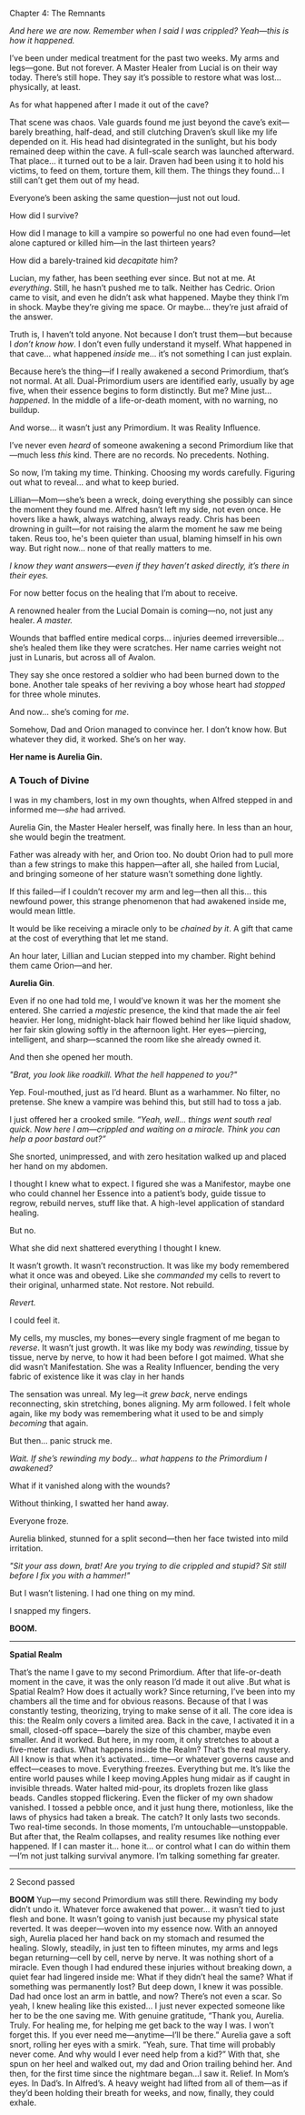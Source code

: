 Chapter 4: The Remnants

*And here we are now. Remember when I said I was crippled?* *Yeah—this is how it happened.*

I’ve been under medical treatment for the past two weeks. My arms and legs—gone. But not forever. A Master Healer from Lucial is on their way today. There’s still hope. They say it’s possible to restore what was lost… physically, at least.

As for what happened after I made it out of the cave?

That scene was chaos. Vale guards found me just beyond the cave’s exit—barely breathing, half-dead, and still clutching Draven’s skull like my life depended on it. His head had disintegrated in the sunlight, but his body remained deep within the cave. A full-scale search was launched afterward. That place… it turned out to be a lair. Draven had been using it to hold his victims, to feed on them, torture them, kill them. The things they found… I still can’t get them out of my head.

Everyone’s been asking the same question—just not out loud.

How did I survive?

How did I manage to kill a vampire so powerful no one had even found—let alone captured or killed him—in the last thirteen years?

How did a barely-trained kid *decapitate* him?

Lucian, my father, has been seething ever since. But not at me. At *everything*. Still, he hasn’t pushed me to talk. Neither has Cedric. Orion came to visit, and even he didn’t ask what happened. Maybe they think I’m in shock. Maybe they’re giving me space. Or maybe… they’re just afraid of the answer.

Truth is, I haven’t told anyone. Not because I don’t trust them—but because I *don’t know how*. I don’t even fully understand it myself. What happened in that cave… what happened *inside* me… it’s not something I can just explain.

Because here’s the thing—if I really awakened a second Primordium, that’s not normal. At all. Dual-Primordium users are identified early, usually by age five, when their essence begins to form distinctly. But me? Mine just… *happened*. In the middle of a life-or-death moment, with no warning, no buildup.

And worse… it wasn’t just any Primordium. It was Reality Influence.

I’ve never even *heard* of someone awakening a second Primordium like that—much less *this* kind. There are no records. No precedents. Nothing.

So now, I’m taking my time. Thinking. Choosing my words carefully. Figuring out what to reveal… and what to keep buried.

Lillian—Mom—she’s been a wreck, doing everything she possibly can since the moment they found me. Alfred hasn’t left my side, not even once. He hovers like a hawk, always watching, always ready. Chris has been drowning in guilt—for not raising the alarm the moment he saw me being taken. Reus too, he's been quieter than usual, blaming himself in his own way. But right now… none of that really matters to me.

*I know they want answers—even if they haven’t asked directly, it’s there in their eyes.*

For now better focus on the healing that I’m about to receive. 

A renowned healer from the Lucial Domain is coming—no, not just any healer. *A master.*

Wounds that baffled entire medical corps… injuries deemed irreversible… she’s healed them like they were scratches. Her name carries weight not just in Lunaris, but across all of Avalon.

They say she once restored a soldier who had been burned down to the bone. Another tale speaks of her reviving a boy whose heart had *stopped* for three whole minutes.

And now… she’s coming for *me*.

Somehow, Dad and Orion managed to convince her. I don’t know how. But whatever they did, it worked. She’s on her way. 

**Her name is Aurelia Gin.**

### A Touch of Divine

I was in my chambers, lost in my own thoughts, when Alfred stepped in and informed me—*she* had arrived.

Aurelia Gin, the Master Healer herself, was finally here. In less than an hour, she would begin the treatment.

Father was already with her, and Orion too. No doubt Orion had to pull more than a few strings to make this happen—after all, she hailed from Lucial, and bringing someone of her stature wasn’t something done lightly.

If this failed—if I couldn’t recover my arm and leg—then all this… this newfound power, this strange phenomenon that had awakened inside me, would mean little.

It would be like receiving a miracle only to be *chained by it*. A gift that came at the cost of everything that let me stand.

An hour later, Lillian and Lucian stepped into my chamber. Right behind them came Orion—and her.

**Aurelia Gin**.

Even if no one had told me, I would’ve known it was her the moment she entered. She carried a *majestic* presence, the kind that made the air feel heavier. Her long, midnight-black hair flowed behind her like liquid shadow, her fair skin glowing softly in the afternoon light. Her eyes—piercing, intelligent, and sharp—scanned the room like she already owned it.

And then she opened her mouth.

*"Brat, you look like roadkill. What the hell happened to you?"*

Yep. Foul-mouthed, just as I’d heard. Blunt as a warhammer. No filter, no pretense. She knew a vampire was behind this, but still had to toss a jab.

I just offered her a crooked smile. *“Yeah, well… things went south real quick. Now here I am—crippled and waiting on a miracle. Think you can help a poor bastard out?”*

She snorted, unimpressed, and with zero hesitation walked up and placed her hand on my abdomen.

I thought I knew what to expect. I figured she was a Manifestor, maybe one who could channel her Essence into a patient’s body, guide tissue to regrow, rebuild nerves, stuff like that. A high-level application of standard healing.

But no.

What she did next shattered everything I thought I knew.

It wasn’t growth. It wasn’t reconstruction. It was like my body remembered what it once was and obeyed. Like she *commanded* my cells to revert to their original, unharmed state. Not restore. Not rebuild.

*Revert.*

I could feel it.

My cells, my muscles, my bones—every single fragment of me began to *reverse*. It wasn’t just growth. It was like my body was *rewinding*, tissue by tissue, nerve by nerve, to how it had been before I got maimed. What she did wasn’t Manifestation. She was a Reality Influencer, bending the very fabric of existence like it was clay in her hands

The sensation was unreal. My leg—it *grew back*, nerve endings reconnecting, skin stretching, bones aligning. My arm followed. I felt whole again, like my body was remembering what it used to be and simply *becoming* that again.

But then… panic struck me.

*Wait. If she’s rewinding my body… what happens to the Primordium I awakened?*

 What if it vanished along with the wounds?

Without thinking, I swatted her hand away.

Everyone froze.

Aurelia blinked, stunned for a split second—then her face twisted into mild irritation.

*"Sit your ass down, brat! Are you trying to die crippled and stupid? Sit still before I fix you with a hammer!"*

But I wasn’t listening. I had one thing on my mind.

I snapped my fingers.

**BOOM.**

---

**Spatial Realm**

That’s the name I gave to my second Primordium. After that life-or-death moment in the cave, it was the only reason I’d made it out alive .But what is Spatial Realm? How does it actually work?
Since returning, I’ve been into my chambers all the time and for obvious reasons. Because of that I was constantly testing, theorizing, trying to make sense of it all. The core idea is this: the Realm only covers a limited area. Back in the cave, I activated it in a small, closed-off space—barely the size of this chamber, maybe even smaller. And it worked. But here, in my room, it only stretches to about a five-meter radius.
What happens inside the Realm? That’s the real mystery.
All I know is that when it’s activated… time—or whatever governs cause and effect—ceases to move. Everything freezes. Everything but me. It’s like the entire world pauses while I keep moving.Apples hung midair as if caught in invisible threads. Water halted mid-pour, its droplets frozen like glass beads. Candles stopped flickering. Even the flicker of my own shadow vanished. I tossed a pebble once, and it just hung there, motionless, like the laws of physics had taken a break.
The catch? It only lasts two seconds. Two real-time seconds. In those moments, I’m untouchable—unstoppable. But after that, the Realm collapses, and reality resumes like nothing ever happened.
If I can master it… hone it… or control what I can do within them—I’m not just talking survival anymore. I’m talking something far greater.

---

2 Second passed

**BOOM** 
Yup—my second Primordium was still there. Rewinding my body didn’t undo it. Whatever force awakened that power… it wasn’t tied to just flesh and bone. It wasn’t going to vanish just because my physical state reverted. It was deeper—woven into my essence now.
With an annoyed sigh, Aurelia placed her hand back on my stomach and resumed the healing. Slowly, steadily, in just ten to fifteen minutes, my arms and legs began returning—cell by cell, nerve by nerve. It was nothing short of a miracle.
Even though I had endured these injuries without breaking down, a quiet fear had lingered inside me: What if they didn’t heal the same? What if something was permanently lost? But deep down, I knew it was possible. Dad had once lost an arm in battle, and now? There’s not even a scar. So yeah, I knew healing like this existed… I just never expected someone like her to be the one saving me.
With genuine gratitude, “Thank you, Aurelia. Truly. For healing me, for helping me get back to the way I was. I won’t forget this. If you ever need me—anytime—I’ll be there.”
Aurelia gave a soft snort, rolling her eyes with a smirk. “Yeah, sure. That time will probably never come. And why would I ever need help from a kid?” With that, she spun on her heel and walked out, my dad and Orion trailing behind her.
And then, for the first time since the nightmare began…I saw it.
Relief. In Mom’s eyes. In Dad’s. In Alfred’s.
A heavy weight had lifted from all of them—as if they’d been holding their breath for weeks, and now, finally, they could exhale.
